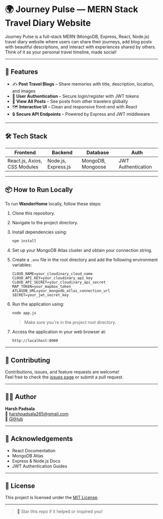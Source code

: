 # 🌍 Journey Pulse — MERN Stack Travel Diary Website

Journey Pulse is a full-stack MERN (MongoDB, Express, React, Node.js) travel diary website where users can share their journeys, add blog posts with beautiful descriptions, and interact with experiences shared by others. Think of it as your personal travel timeline, made social!

---

## 🚀 Features

- ✍️ **Post Travel Blogs** – Share memories with title, description, location, and images  
- 👤 **User Authentication** – Secure login/register with JWT tokens  
- 🧭 **View All Posts** – See posts from other travelers globally  
- 🗺️ **Interactive UI** – Clean and responsive front-end with React  
- 🔒 **Secure API Endpoints** – Powered by Express and JWT middleware

---

## 🛠️ Tech Stack

| Frontend | Backend | Database | Auth |
|---------|---------|----------|------|
| React.js, Axios, CSS Modules | Node.js, Express.js | MongoDB, Mongoose | JWT Authentication |

---

## 📦 How to Run Locally

To run **WanderHome** locally, follow these steps:

1. Clone this repository.
2. Navigate to the project directory.
3. Install dependencies using:

   ```bash
   npm install
   ```

4. Set up your MongoDB Atlas cluster and obtain your connection string.
5. Create a `.env` file in the root directory and add the following environment variables:

   ```env
   CLOUD_NAME=your_cloudinary_cloud_name
   CLOUD_API_KEY=your_cloudinary_api_key
   CLOUD_API_SECRET=your_cloudinary_api_secret
   MAP_TOKEN=your_mapbox_token
   ATLASDB_URL=your_mongodb_atlas_connection_url
   SECRET=your_jwt_secret_key
   ```

6. Run the application using:

   ```bash
   node app.js
   ```

   > Make sure you're in the project root directory.

7. Access the application in your web browser at:

   ```
   http://localhost:8080
   ```

---

## 🤝 Contributing

Contributions, issues, and feature requests are welcome!  
Feel free to check the [issues page](https://github.com/Harshpadsala/Journey-Pulse-MERN-Website/issues) or submit a pull request.

---

## 🧑‍💻 Author

**Harsh Padsala**  
📧 harshpadsala265@gmail.com  
🔗 [GitHub](https://github.com/Harshpadsala)

---

## 🙌 Acknowledgements

- React Documentation  
- MongoDB Atlas  
- Express & Node.js Docs  
- JWT Authentication Guides  

---

## 📄 License

This project is licensed under the [MIT License](LICENSE).

---

> 🌟 Star this repo if it helped or inspired you!
